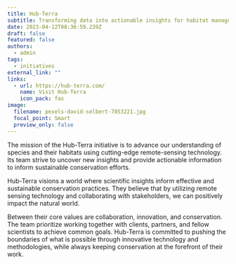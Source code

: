 ```yaml
---
title: Hub-Terra
subtitle: Transforming data into actionable insights for habitat management
date: 2023-04-12T08:36:59.239Z
draft: false
featured: false
authors:
  - admin
tags:
  - initiatives
external_link: ""
links:
  - url: https://hub-terra.com/
    name: Visit Hub-Terra
    icon_pack: fas
image:
  filename: pexels-david-selbert-7853221.jpg
  focal_point: Smart
  preview_only: false
---
```

The mission of the Hub-Terra initiative is to advance our understanding of species and their habitats using cutting-edge remote-sensing technology. Its team strive to uncover new insights and provide actionable information to inform sustainable conservation efforts. 
	
Hub-Terra visions a world where scientific insights inform effective and sustainable conservation practices. They believe that by utilizing remote sensing technology and collaborating with stakeholders, we can positively impact the natural world.
	
Between their core values are collaboration, innovation, and conservation. The team prioritize working together with clients, partners, and fellow scientists to achieve common goals. Hub-Terra is committed to pushing the boundaries of what is possible through innovative technology and methodologies, while always keeping conservation at the forefront of their work.
